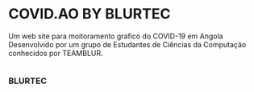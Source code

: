 # COVID.AO BY BLURTEC



Um web site para moitoramento grafico do COVID-19 em Angola Desenvolvido por um grupo de Estudantes de 
Ciências da Computação conhecidos por TEAMBLUR.







```

```

### BLURTEC
